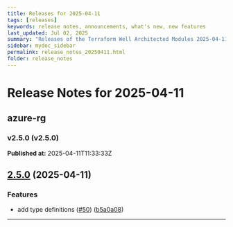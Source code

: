 ```yaml
---
title: Releases for 2025-04-11
tags: [releases]
keywords: release notes, announcements, what's new, new features
last_updated: Jul 02, 2025
summary: "Releases of the Terraform Well Architected Modules 2025-04-11"
sidebar: mydoc_sidebar
permalink: release_notes_20250411.html
folder: release_notes
---
```


# Release Notes for 2025-04-11

## azure-rg
### v2.5.0 (v2.5.0)
**Published at:** 2025-04-11T11:33:33Z

## [2.5.0](https://github.com/CloudNationHQ/terraform-azure-rg/compare/v2.4.0...v2.5.0) (2025-04-11)


### Features

* add type definitions ([#50](https://github.com/CloudNationHQ/terraform-azure-rg/issues/50)) ([b5a0a08](https://github.com/CloudNationHQ/terraform-azure-rg/commit/b5a0a08f5ba6ea9ca8d01e132d2b6c8a960c9f08))

---


